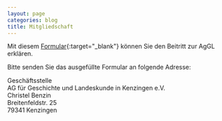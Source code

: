 ```yaml
---
layout: page
categories: blog
title: Mitgliedschaft
---
```


Mit diesem
[Formular](https://drive.google.com/file/d/1wsufc1Hf0DtyxhyE92l4ypLh5wG_PXIt/view?usp=sharing){:target="_blank"}
können Sie den Beitritt zur AgGL erklären.

Bitte senden Sie das ausgefüllte Formular an folgende Adresse:

Geschäftsstelle  
AG für Geschichte und Landeskunde in Kenzingen e.V.  
Christel Benzin  
Breitenfeldstr. 25  
79341 Kenzingen
